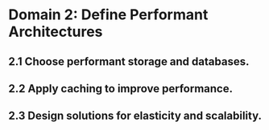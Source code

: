 # Domain 2: Define Performant Architectures

## 2.1 Choose performant storage and databases.

## 2.2 Apply caching to improve performance.

## 2.3 Design solutions for elasticity and scalability.
